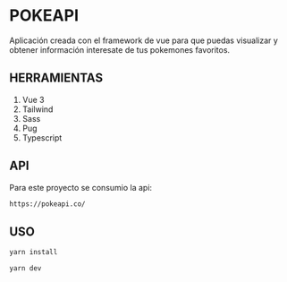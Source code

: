 # POKEAPI

Aplicación creada con el framework de vue para que puedas visualizar y obtener información interesate de tus pokemones favoritos.

## HERRAMIENTAS 

1. Vue 3
2. Tailwind
3. Sass
4. Pug
5. Typescript

## API

Para este proyecto se consumio la api:

```bash
https://pokeapi.co/
```

## USO

```bash
yarn install
```

```bash
yarn dev
```
